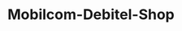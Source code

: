 ---
title: "Mobilcom-Debitel-Shop"
url: /muelheim-an-der-ruhr/mobilcom-debitel-shop/
shop: Handy
---